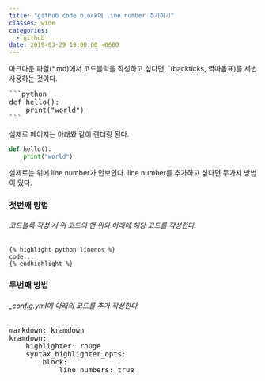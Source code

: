 ```yaml
---
title: "github code block에 line number 추가하기"
classes: wide
categories:
  - github
date: 2019-03-29 19:00:00 -0600
---
```


마크다운 파일(*.md)에서 코드블럭을 작성하고 싶다면,
`(backticks, 역따옴표)를 세번 사용하는 것이다.

<pre>
```python
def hello():
    print("world")
```
</pre>  

실제로 페이지는 아래와 같이 렌더링 된다. 
```python
def hello():
    print("world")
```

실제로는 위에 line number가 안보인다. 
line number를 추가하고 싶다면 두가지 방법이 있다.  
### 첫번째 방법  
###### 코드블록 작성 시 위 코드의 맨 위와 아래에 해당 코드를 작성한다.

<pre><code>{% highlight python linenos %}  
code...  
{% endhighlight %}
</code></pre>



### 두번째 방법  
###### _config.yml에 아래의 코드를 추가 작성한다.
<pre>
markdown: kramdown
kramdown:
    highlighter: rouge
    syntax_highlighter_opts:
        block:
            line_numbers: true
</pre>


